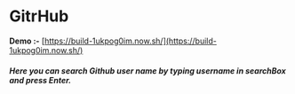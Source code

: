 # GitrHub

**Demo :-**  [https://build-1ukpog0im.now.sh/](https://build-1ukpog0im.now.sh/)

##### Here you can search Github user name by typing username in searchBox and press Enter.
